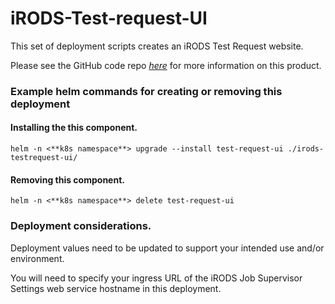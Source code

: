 <!--
BSD 3-Clause All rights reserved.

SPDX-License-Identifier: BSD 3-Clause
-->

# iRODS-Test-request-UI
This set of deployment scripts creates an iRODS Test Request website. 

Please see the GitHub code repo *[here](https://github.com/PhillipsOwen/irods-testrequest-ui)* for more information on this product.

### Example helm commands for creating or removing this deployment

#### Installing the this component.
```shell
helm -n <**k8s namespace**> upgrade --install test-request-ui ./irods-testrequest-ui/
```
#### Removing this component.
```shell
helm -n <**k8s namespace**> delete test-request-ui
```

### Deployment considerations.
Deployment values need to be updated to support your intended use and/or environment. 

You will need to specify your ingress URL of the iRODS Job Supervisor Settings web service hostname in this deployment.